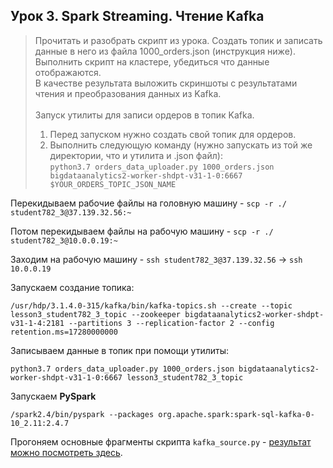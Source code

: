 ## Урок 3. Spark Streaming. Чтение Kafka
> Прочитать и разобрать скрипт из урока.
> Создать топик и записать данные в него из файла 1000_orders.json (инструкция ниже).<br>
> Выполнить скрипт на кластере, убедиться что данные отображаются.<br>
> В качестве результата выложить скриншоты с результатами чтения и преобразования данных из Kafka.<br><br>
> Запуск утилиты для записи ордеров в топик Kafka.
> 1. Перед запуском нужно создать свой топик для ордеров.
> 2. Выполнить следующую команду (нужно запускать из той же директории, что и утилита и .json файл):<br>
> `python3.7 orders_data_uploader.py 1000_orders.json bigdataanalytics2-worker-shdpt-v31-1-0:6667 $YOUR_ORDERS_TOPIC_JSON_NAME`

Перекидываем рабочие файлы на головную машину - `scp -r ./ student782_3@37.139.32.56:~`

Потом перекидываем файлы на рабочую машину - `scp -r ./ student782_3@10.0.0.19:~`

Заходим на рабочую машину - `ssh student782_3@37.139.32.56` -> `ssh 10.0.0.19`

Запускаем создание топика:

    /usr/hdp/3.1.4.0-315/kafka/bin/kafka-topics.sh --create --topic lesson3_student782_3_topic --zookeeper bigdataanalytics2-worker-shdpt-v31-1-4:2181 --partitions 3 --replication-factor 2 --config retention.ms=17280000000

Записываем данные в топик при помощи утилиты:

    python3.7 orders_data_uploader.py 1000_orders.json bigdataanalytics2-worker-shdpt-v31-1-0:6667 lesson3_student782_3_topic

Запускаем **PySpark**    
    
    /spark2.4/bin/pyspark --packages org.apache.spark:spark-sql-kafka-0-10_2.11:2.4.7

Прогоняем основные фрагменты скрипта `kafka_source.py` - [результат можно посмотреть здесь](https://github.com/bostspb/streaming/blob/master/lesson03/stdout_spark.txt).
